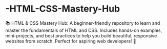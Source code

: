 # -HTML-CSS-Mastery-Hub
📚 HTML &amp; CSS Mastery Hub: A beginner-friendly repository to learn and master the fundamentals of HTML and CSS. Includes hands-on examples, mini-projects, and best practices to help you build beautiful, responsive websites from scratch. Perfect for aspiring web developers! 🚀
